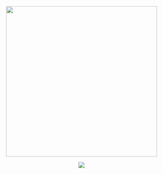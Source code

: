 <div id="header" align="center">
<a href="https://sntry.cc/yurionice">
<img src="https://i.postimg.cc/L8vXXQSV/Untitled9-20250305135626.png" width='400' height='400'>
</a>

<div id="header" align="center">

![](https://readme-typing-svg.demolab.com?font=Tangerine&size=25&letterSpacing=1px&pause=100000000000&color=FFFFFF&center=true&vCenter=true&random=true&width=435&height=40&lines=How+can+a+loving+god+cause+such+agony%3F)
